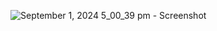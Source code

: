 ![September 1, 2024 5_00_39 pm - Screenshot](https://github.com/user-attachments/assets/b661754b-d704-4914-acd5-3176a1fb235a)
